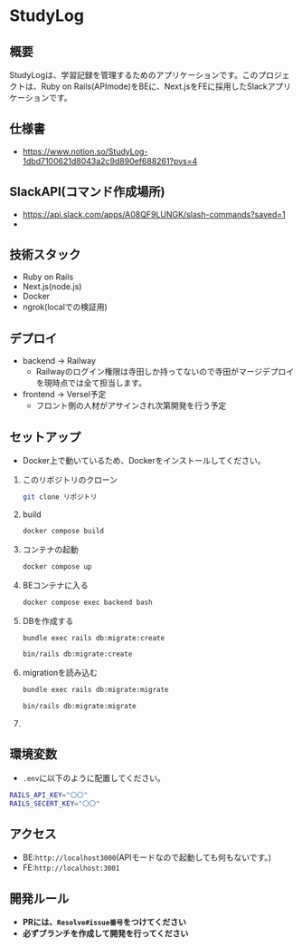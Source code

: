 # StudyLog

## 概要
StudyLogは、学習記録を管理するためのアプリケーションです。このプロジェクトは、Ruby on Rails(APImode)をBEに、Next.jsをFEに採用したSlackアプリケーションです。

## 仕様書
- https://www.notion.so/StudyLog-1dbd7100621d8043a2c9d890ef688261?pvs=4

## SlackAPI(コマンド作成場所)
- https://api.slack.com/apps/A08QF9LUNGK/slash-commands?saved=1
- 

## 技術スタック
- Ruby on Rails
- Next.js(node.js) 
- Docker
- ngrok(localでの検証用)

## デプロイ
- backend → Railway
  - Railwayのログイン権限は寺田しか持ってないので寺田がマージデプロイを現時点では全て担当します。
- frontend → Versel予定
  - フロント側の人材がアサインされ次第開発を行う予定

## セットアップ
- Docker上で動いているため、Dockerをインストールしてください。

1. このリポジトリのクローン
    ```bash
    git clone リポジトリ
    ```

2. build
    ```bash
    docker compose build
    ```

3. コンテナの起動
    ```bash
    docker compose up
    ```

4. BEコンテナに入る
    ```bash
    docker compose exec backend bash
    ```

5. DBを作成する
    ```bash
    bundle exec rails db:migrate:create 
    ```
    ```bash
    bin/rails db:migrate:create
    ```

6. migrationを読み込む
    ```bash
    bundle exec rails db:migrate:migrate
    ```
    ```bash
    bin/rails db:migrate:migrate
    ```

7. 

## 環境変数
- `.env`に以下のように配置してください。

```bash
RAILS_API_KEY="〇〇"
RAILS_SECERT_KEY="〇〇"
```

## アクセス
- BE:`http://localhost3000`(APIモードなので起動しても何もないです。)
- FE:`http://localhost:3001`

## 開発ルール
- **PRには、```Resolve#issue番号```をつけてください**
- **必ずブランチを作成して開発を行ってください**
